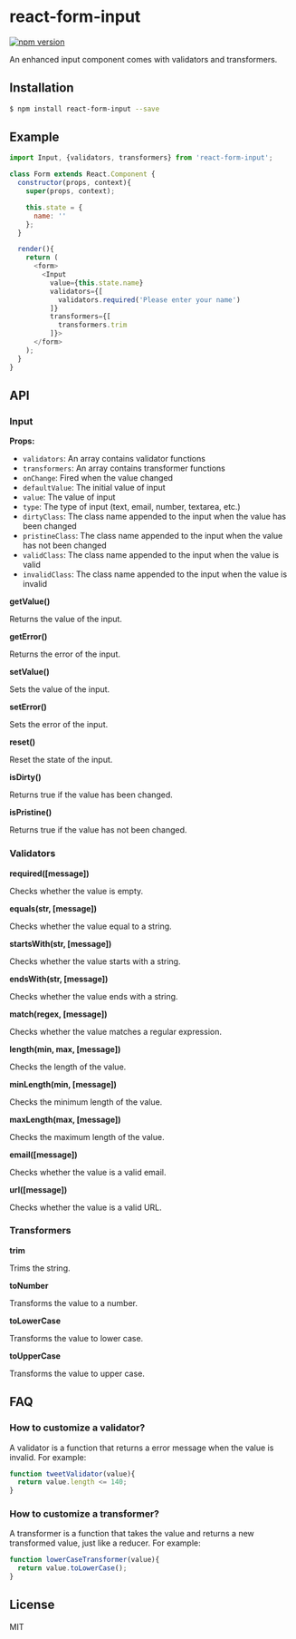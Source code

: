 # react-form-input

[![npm version](https://badge.fury.io/js/react-form-input.svg)](http://badge.fury.io/js/react-form-input)

An enhanced input component comes with validators and transformers.

## Installation

``` bash
$ npm install react-form-input --save
```

## Example

``` js
import Input, {validators, transformers} from 'react-form-input';

class Form extends React.Component {
  constructor(props, context){
    super(props, context);

    this.state = {
      name: ''
    };
  }

  render(){
    return (
      <form>
        <Input
          value={this.state.name}
          validators={[
            validators.required('Please enter your name')
          ]}
          transformers={[
            transformers.trim
          ]}>
      </form>
    );
  }
}
```

## API

### Input

**Props:**

- `validators`: An array contains validator functions
- `transformers`: An array contains transformer functions
- `onChange`: Fired when the value changed
- `defaultValue`: The initial value of input
- `value`: The value of input
- `type`: The type of input (text, email, number, textarea, etc.)
- `dirtyClass`: The class name appended to the input when the value has been changed
- `pristineClass`: The class name appended to the input when the value has not been changed
- `validClass`: The class name appended to the input when the value is valid
- `invalidClass`: The class name appended to the input when the value is invalid

**getValue()**

Returns the value of the input.

**getError()**

Returns the error of the input.

**setValue()**

Sets the value of the input.

**setError()**

Sets the error of the input.

**reset()**

Reset the state of the input.

**isDirty()**

Returns true if the value has been changed.

**isPristine()**

Returns true if the value has not been changed.

### Validators

**required([message])**

Checks whether the value is empty.

**equals(str, [message])**

Checks whether the value equal to a string.

**startsWith(str, [message])**

Checks whether the value starts with a string.

**endsWith(str, [message])**

Checks whether the value ends with a string.

**match(regex, [message])**

Checks whether the value matches a regular expression.

**length(min, max, [message])**

Checks the length of the value.

**minLength(min, [message])**

Checks the minimum length of the value.

**maxLength(max, [message])**

Checks the maximum length of the value.

**email([message])**

Checks whether the value is a valid email.

**url([message])**

Checks whether the value is a valid URL.

### Transformers

**trim**

Trims the string.

**toNumber**

Transforms the value to a number.

**toLowerCase**

Transforms the value to lower case.

**toUpperCase**

Transforms the value to upper case.

## FAQ

### How to customize a validator?

A validator is a function that returns a error message when the value is invalid. For example:

``` js
function tweetValidator(value){
  return value.length <= 140;
}
```

### How to customize a transformer?

A transformer is a function that takes the value and returns a new transformed value, just like a reducer. For example:

``` js
function lowerCaseTransformer(value){
  return value.toLowerCase();
}
```

## License

MIT